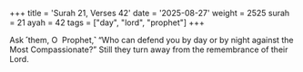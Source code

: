 +++
title = 'Surah 21, Verses 42'
date = '2025-08-27'
weight = 2525
surah = 21
ayah = 42
tags = ["day", "lord", "prophet"]
+++

Ask ˹them, O  Prophet,˺ “Who can defend you by day or by night against the Most Compassionate?” Still they turn away from the remembrance of their Lord.